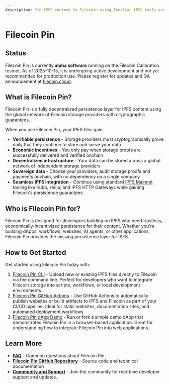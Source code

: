 ```yaml
---
description: Pin IPFS content to Filecoin using familiar IPFS tools and workflows.
---
```


# Filecoin Pin

## Status

Filecoin Pin is currently **alpha software** running on the Filecoin Calibration testnet. As of 2025-10-15, it is undergoing active development and not yet recommended for production use. Please register for updates and GA announcement at [filecoin.cloud](https://filecoin.cloud/).

## What is Filecoin Pin?

Filecoin Pin is a fully decentralized persistence layer for IPFS content using the global network of Filecoin storage providers with cryptographic guarantees.

When you use Filecoin Pin, your IPFS files gain:

- **Verifiable persistence** - Storage providers must cryptographically prove daily that they continue to store and serve your data
- **Economic incentives** - You only pay when storage proofs are successfully delivered and verified onchain
- **Decentralized infrastructure** - Your data can be stored across a global network of independent storage providers
- **Sovereign data** - Choose your providers, audit storage proofs and payments onchain, with no dependency on a single company
- **Seamless IPFS integration** - Continue using standard [IPFS Mainnet](https://docs.ipfs.tech/concepts/glossary/#mainnet) tooling like Kubo, Helia, and IPFS HTTP Gateways while gaining Filecoin's persistence guarantees

## Who is Filecoin Pin for?

Filecoin Pin is designed for developers building on IPFS who need trustless, economically-incentivized persistence for their content. Whether you're building dApps, workflows, websites, AI agents, or other applications, Filecoin Pin provides the missing persistence layer for IPFS.

## How to Get Started

Get started using Filecoin Pin today with:
1. [Filecoin Pin CLI](filecoin-pin-cli.md) - Upload new or existing IPFS files directly to Filecoin via the command line. Perfect for developers who want to integrate Filecoin storage into scripts, workflows, or local development environments.
2. [Filecoin Pin GitHub Actions](github-action.md) - Use GitHub Actions to automatically publish websites or build artifacts to IPFS and Filecoin as part of your CI/CD pipeline. Ideal for static websites, documentation sites, and automated deployment workflows.
3. [Filecoin Pin dApp Demo](dapp-demo.md) - Run or fork a simple demo dApp that demonstrates Filecoin Pin in a browser-based application. Great for understanding how to integrate Filecoin Pin into web applications.


## Learn More

- **[FAQ](faq.md)** - Common questions about Filecoin Pin
- **[Filecoin Pin GitHub Repository](https://github.com/filecoin-project/filecoin-pin)** - Source code and technical documentation
- **[Community and Support](https://github.com/filecoin-project/filecoin-pin?tab=readme-ov-file#community-and-support)** - Join the community for real-time developer support and updates.


